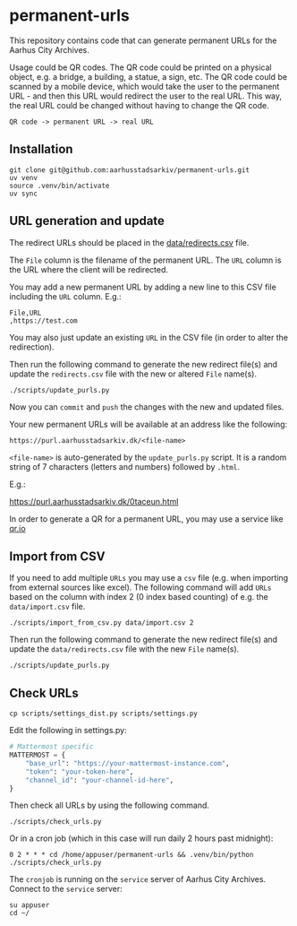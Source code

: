 # permanent-urls

This repository contains code that can generate permanent URLs for the Aarhus City Archives.

Usage could be QR codes. The QR code could be printed on a physical object, e.g. a bridge, a building, a statue, a sign, etc. The QR code could be scanned by a mobile device, which would take the user to the permanent URL - and then this URL would redirect the user to the real URL. This way, the real URL could be changed without having to change the QR code.

    QR code -> permanent URL -> real URL

## Installation

    git clone git@github.com:aarhusstadsarkiv/permanent-urls.git
    uv venv
    source .venv/bin/activate
    uv sync

## URL generation and update

The redirect URLs should be placed in the [data/redirects.csv](data/redirects.csv) file.

The `File` column is the filename of the permanent URL. The `URL` column is the URL where the client will be redirected.

You may add a new permanent URL by adding a new line to this CSV file including the `URL` column. E.g.:

    File,URL
    ,https://test.com

You may also just update an existing `URL` in the CSV file (in order to alter the redirection).

Then run the following command to generate the new redirect file(s) and update the `redirects.csv` file with the new or altered `File` name(s).

    ./scripts/update_purls.py

Now you can `commit` and `push` the changes with the new and updated files.

Your new permanent URLs will be available at an address like the following:

    https://purl.aarhusstadsarkiv.dk/<file-name>

`<file-name>` is auto-generated by the `update_purls.py` script. It is a random string of 7 characters (letters and numbers) followed by `.html`.

E.g.:

https://purl.aarhusstadsarkiv.dk/0taceun.html

In order to generate a QR for a permanent URL, you may use a service like [qr.io](https://qr.io/)

## Import from CSV

If you need to add multiple `URLs` you may use a `csv` file (e.g. when importing from external sources like excel).
The following command will add `URLs` based on the column with index 2 (0 index based counting) of e.g. the `data/import.csv` file. 

    ./scripts/import_from_csv.py data/import.csv 2

Then run the following command to generate the new redirect file(s) and update the `data/redirects.csv` file with the new `File` name(s).

    ./scripts/update_purls.py

## Check URLs

    cp scripts/settings_dist.py scripts/settings.py

Edit the following in settings.py:

```python
# Mattermost specific
MATTERMOST = {
    "base_url": "https://your-mattermost-instance.com",
    "token": "your-token-here",
    "channel_id": "your-channel-id-here",
}
```

Then check all URLs by using the following command.

    ./scripts/check_urls.py

Or in a cron job (which in this case will run daily 2 hours past midnight):

    0 2 * * * cd /home/appuser/permanent-urls && .venv/bin/python ./scripts/check_urls.py

The `cronjob` is running on the `service` server of Aarhus City Archives.
Connect to the `service` server:

    su appuser
    cd ~/